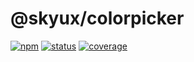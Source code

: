 # @skyux/colorpicker

[![npm](https://img.shields.io/npm/v/@skyux/colorpicker.svg)](https://www.npmjs.com/package/@skyux/colorpicker)
[![status](https://travis-ci.org/blackbaud/skyux-colorpicker.svg?branch=master)](https://travis-ci.org/blackbaud/skyux-colorpicker)
[![coverage](https://codecov.io/gh/blackbaud/skyux-colorpicker/branch/master/graphs/badge.svg?branch=master)](https://codecov.io/gh/blackbaud/skyux-colorpicker/branch/master)
